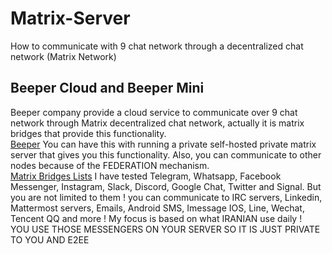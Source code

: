 # Matrix-Server
How to communicate with 9 chat network through a decentralized chat network (Matrix Network)

## Beeper Cloud and Beeper Mini
Beeper company provide a cloud service to communicate over 9 chat network through Matrix decentralized chat network, actually it is  matrix bridges that 
provide this functionality.<br/>
[Beeper](https://beeper.com)
You can have this with running a private self-hosted private matrix server that gives you this functionality. Also, you can communicate to other nodes because of the FEDERATION 
mechanism.<br/>
[Matrix Bridges Lists](https://matrix.org/ecosystem/bridges/)
I have tested Telegram, Whatsapp, Facebook Messenger, Instagram, Slack, Discord, Google Chat, Twitter and Signal.
But you are not limited to them !
you can communicate to IRC servers, Linkedin, Mattermost servers, Emails, Android SMS, Imessage IOS, Line, Wechat, Tencent QQ and more !
My focus is based on what IRANIAN use daily ! <br/>
YOU USE THOSE MESSENGERS ON YOUR SERVER SO IT IS JUST PRIVATE TO YOU AND E2EE
